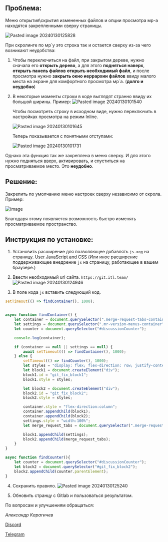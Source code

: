 ## Проблема:

Меню открытия\\скрытия измененных файлов и опции просмотра мр-а находятся закрепленными сверху страницы.

![Pasted image 20240130125828](https://github.com/Artelove/gitlab-fix-merge-settings-menu/assets/66765809/4bfd6e19-c8e6-42f6-a309-7cf7e0daf7a3)

При скролинге по мр\`у это строка так и остается сверху из-за чего возникают неудобства:

1. Чтобы переключиться на файл, при закрытом дереве, нужно сначала его **открыть дерево**, а для этого **подняться наверх**, **открыть панель файлов** **открыть необходимый файл**, и после просмотра нужно **закрыть окно иеррархии файлов** ввиду малого места на экране для комфортного просмотра мр\`а. (**долго и неудобно**)
2. В некоторые моменты строки в коде выглядят странно ввиду их большой ширины.
    Пример: ![Pasted image 20240130101540](https://github.com/Artelove/gitlab-fix-merge-settings-menu/assets/66765809/0c492736-3917-4eb1-b524-55392fdc6cee)


    Чтобы посмотреть строку в исходном виде, нужно переключить в настройках просмотра на режим Inline.

   ![Pasted image 20240130101645](https://github.com/Artelove/gitlab-fix-merge-settings-menu/assets/66765809/434b7cb4-6ff3-41f7-8b72-462ad0d7af97)


    Теперь показывается с понятными отступами:

    ![Pasted image 20240130101731](https://github.com/Artelove/gitlab-fix-merge-settings-menu/assets/66765809/fa18b6ad-ed2c-411e-b6f5-814ddd3a7656)


Однако эта функция так же закреплена в меню сверху. И для этого нужно подняться вверх, активировать, и спуститься на просматриваемое место. Это **неудобно**.

## Решение:

Закрепить по умолчанию меню настроек сверху независимо от скрола.
Пример:

![image](https://github.com/Artelove/gitlab-fix-merge-settings-menu/assets/66765809/444a33aa-0ab6-465d-963d-2f82545f661e)



Благодаря этому появляется возможность быстро изменять просматриваемое пространство.

## Инструкция по установке:

1.  Установить расширение для позволяющее добавлять `js-код` на страницу. [User JavaScript and CSS](https://chromewebstore.google.com/detail/nbhcbdghjpllgmfilhnhkllmkecfmpld) (Или иное расширение поддерживающее внедрение `js` на страницу, работающее в вашем браузере.)
2.  Ввести необходимый url сайта. `https://git.itl.team/`
    ![Pasted image 20240130124946](https://github.com/Artelove/gitlab-fix-merge-settings-menu/assets/66765809/eafbd02b-d80b-48a9-843c-40e82893b23c)

3.  В поле кода `js` вставить следующий код.

```js
setTimeout(() => findContainer(), 1000);


async function findContainer() {
	let container = document.querySelector(".merge-request-tabs-container");
	let settings = document.querySelector(".mr-version-menus-container");
	let counter = document.querySelector("#discussionCounter");

	console.log(container);

	if (container == null || settings == null) {
		await setTimeout(() => findContainer(), 1000);
	} else {
		setTimeout(() => findCounter(), 1000);
		let styles = "display: flex; flex-direction: row; justify-content: space-between;";
		let block1 = document.createElement("div");
		block1.id = "git_fix_block1";
		block1.style = styles;

		let block2 = document.createElement("div");
		block2.id = "git_fix_block2";
		block2.style = styles;

		container.style = "flex-direction:column";
		container.appendChild(block1);
		container.appendChild(block2);
		settings.style = "width:100%";
		let merge_request_tabs = document.querySelector(".merge-request-tabs");

		block1.appendChild(settings);
		block2.appendChild(merge_request_tabs);
	}
}

async function findCounter(){
	let counter = document.querySelector("#discussionCounter");
	let block2 = document.querySelector("#git_fix_block2");
	block2.appendChild(counter.parentElement);
}
```

4. Сохранить правило.
 ![Pasted image 20240130125240](https://github.com/Artelove/gitlab-fix-merge-settings-menu/assets/66765809/a05a98f8-d000-41e0-8b6a-3bd380ac7752)

5. Обновить странцу с Gitlab и пользоваться результатом.

По вопросам и улучшениям обращаться: 

_Александр Карагичев_

[Discord](https://discordapp.com/users/264400114141888512)

[Telegram](https://t.me/arteevil)

